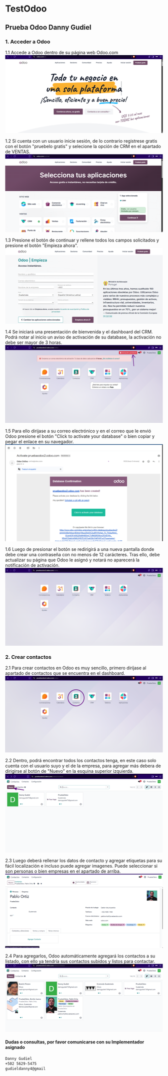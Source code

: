 # TestOdoo
## Prueba Odoo Danny Gudiel
### 1. Acceder a Odoo
 1.1 Accede a Odoo dentro de su página web Odoo.com
 ![alt text](<Pagina principal.png>)

 1.2 Si cuenta con un usuario inicie sesión, de lo contrario registrese gratis con el botón "pruebelo gratis" y selecione la opción de CRM en el apartado de VENTAS.
 ![alt text](Puebalo_gratis.png)

 1.3 Presione el botón de continuar y rellene todos los campos solicitados y presione el botón "Empieza ahora".
 ![alt text](Campos.png)

 1.4 Se iniciará una presentación de bienvenida y el dashboard del CRM. Podrá notar al inicio un aviso de activación de su database, la activación no debe ser mayor de 3 horas. 
 ![alt text](Dashboard.png)

 1.5 Para ello dirijase a su correo electrónico y en el correo que le envió Odoo presione el botón "Click to activate your database" o bien copiar y pegar el enlace en su navegador.
 ![alt text](Activacion.png)

 1.6 Luego de presionar el botón se redirigirá a una nueva pantalla donde debe crear una contraseña con no menos de 12 carácteres. Tras ello, debe actualizar su página que Odoo le asignó y notará no aparecerá la notificación de activación.
 ![alt text](Dashboard2.png)

### 2. Crear contactos
 2.1 Para crear contactos en Odoo es muy sencillo, primero diríjase al apartado de contactos que se encuentra en el dashboard.
 ![alt text](Dashboard3.png)
 
 2.2 Dentro, podrá encontrar todos los contactos tenga, en este caso solo cuenta con el usuario suyo y el de la empresa, para agregar más debera de dirigirse al botón de "Nuevo" en la esquina superior izquierda.
 ![alt text](Contactos.png)

 2.3 Luego deberá rellenar los datos de contacto y agregar etiquetas para su fácil localización e incluso puede agregar imagenes. Puede seleccionar si son personas o bien empresas en el apartado de arriba.
 ![alt text](<Crear contacto.png>)

 2.4 Para agregarlos, Odoo automáticamente agregará los contactos a su listado, con ello ya tendría sus contactos subidos y listos para contactar.
 ![alt text](Final.png)

#### Dudas o consultas, por favor comunicarse con su Implementador asignado

    Danny Gudiel
    +502 5629-5475
    gudieldanny4@gmail






